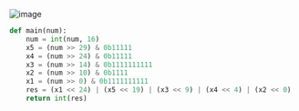 ![image](https://github.com/sambukalx/3-rd-course/assets/113597597/86b21bfc-0bec-4e91-97a5-a40aed5871ad)
```python
def main(num):
    num = int(num, 16)
    x5 = (num >> 29) & 0b11111
    x4 = (num >> 24) & 0b11111
    x3 = (num >> 14) & 0b1111111111
    x2 = (num >> 10) & 0b1111
    x1 = (num >> 0) & 0b1111111111
    res = (x1 << 24) | (x5 << 19) | (x3 << 9) | (x4 << 4) | (x2 << 0)
    return int(res)
```
